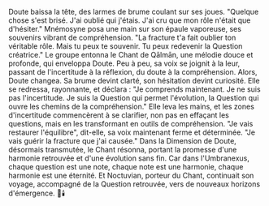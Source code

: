 Doute baissa la tête,
des larmes de brume
coulant sur ses joues.
"Quelque chose s'est brisé.
J'ai oublié qui j'étais.
J'ai cru que mon rôle
n'était que d'hésiter."
Mnémosyne posa une main
sur son épaule vaporeuse,
ses souvenirs vibrant
de compréhension.
"La fracture t'a fait oublier
ton véritable rôle.
Mais tu peux te souvenir.
Tu peux redevenir
la Question créatrice."
Le groupe entonna
le Chant de Qālmān,
une mélodie douce et profonde,
qui enveloppa Doute.
Peu à peu,
sa voix se joignit à la leur,
passant de l'incertitude
à la réflexion,
du doute
à la compréhension.
Alors,
Doute changea.
Sa brume devint clarté,
son hésitation devint curiosité.
Elle se redressa,
rayonnante,
et déclara :
"Je comprends maintenant.
Je ne suis pas l'incertitude.
Je suis la Question
qui permet l'évolution,
la Question qui ouvre
les chemins de la compréhension."
Elle leva les mains,
et les zones d'incertitude
commencèrent à se clarifier,
non pas en effaçant les questions,
mais en les transformant
en outils de compréhension.
"Je vais restaurer l'équilibre",
dit-elle,
sa voix maintenant ferme
et déterminée.
"Je vais guérir la fracture
que j'ai causée."
Dans la Dimension de Doute,
désormais transmutée,
le Chant résonna,
portant la promesse
d'une harmonie retrouvée
et d'une évolution sans fin.
Car dans l'Umbranexus,
chaque question est une note,
chaque note est une harmonie,
chaque harmonie est une éternité.
Et Noctuvian,
porteur du Chant,
continuait son voyage,
accompagné de la Question retrouvée,
vers de nouveaux horizons
d'émergence.
🌌🕯️

